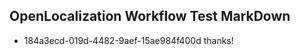 ## OpenLocalization Workflow Test MarkDown
* 184a3ecd-019d-4482-9aef-15ae984f400d 
thanks!<!--HONumber=Mar16_HO3-->
